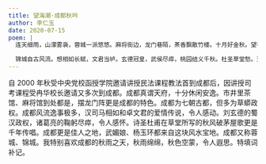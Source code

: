 ```yaml
---
title: 望海潮·成都秋吟
author: 李仁玉
date: 2020-07-15
poem: |
  连天细雨，山濛雾袅，蓉城一派悠悠。麻将街边，龙门巷陌，茶香飘散竹楼。十月好金秋。望平川千里，金黄稻菽。江水湲湲，缤纷秋色眼难收。

  锦城自古风流。想相如长赋，文君当垆。玄德冠皇，武侯尽瘁，桃园结义千秋。杜圣草堂愁。更清奇武媚，倾国凝眸。古往今来，地灵人杰秀神州！
---
```


自 2000 年秋受中央党校函授学院邀请讲授民法课程教法首到成都后，因讲授司考课程受冉华校长邀请又多次到成都。成都真谓天府，十分休闲安逸。市井里茶馆、麻将馆到处都是，摆龙门阵更是成都的特色。成都为七朝古都，但多为草蟒政权。成都风流逸事极多，汉司马相如和卓文君的爱情传说，令人感动。刘玄德的蜀汉政权，诸葛亮的鞠躬尽瘁，令人感怀。诗圣杜甫在草堂所写的秋风破茅屋歌更是千年传唱。成都更是佳人之地，武媚娘、杨玉环都来自这块风水宝地。成都又称蓉城、锦城。我特别喜欢成都的秋雨之天，秋雨绵绵，秋色空蒙，令人遐思。特填词补记。
